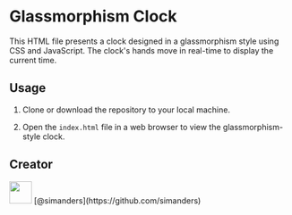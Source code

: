
# Glassmorphism Clock

This HTML file presents a clock designed in a glassmorphism style using CSS and JavaScript. The clock's hands move in real-time to display the current time.

## Usage

1. Clone or download the repository to your local machine.

2. Open the `index.html` file in a web browser to view the glassmorphism-style clock.

## Creator

<img src="https://github.com/simanders.png" width="40px">
[@simanders](https://github.com/simanders)
